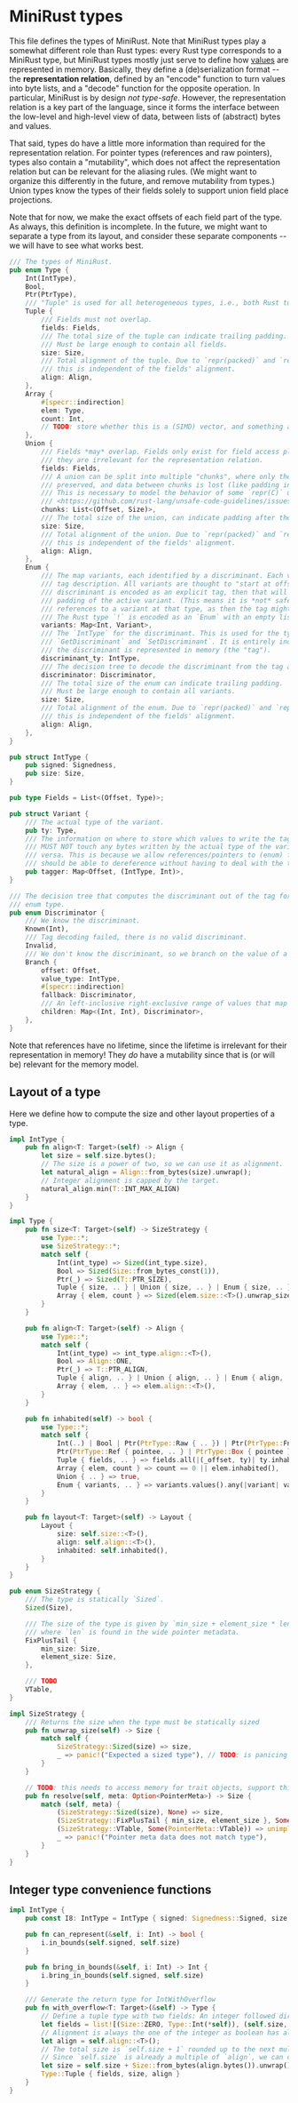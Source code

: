 # MiniRust types

This file defines the types of MiniRust.
Note that MiniRust types play a somewhat different role than Rust types:
every Rust type corresponds to a MiniRust type, but MiniRust types mostly just serve to define how [values](values.md) are represented in memory.
Basically, they define a (de)serialization format -- the **representation relation**, defined by an "encode" function to turn values into byte lists, and a "decode" function for the opposite operation.
In particular, MiniRust is by design *not type-safe*.
However, the representation relation is a key part of the language, since it forms the interface between the low-level and high-level view of data, between lists of (abstract) bytes and values.

That said, types do have a little more information than required for the representation relation.
For pointer types (references and raw pointers), types also contain a "mutability", which does not affect the representation relation but can be relevant for the aliasing rules.
(We might want to organize this differently in the future, and remove mutability from types.)
Union types know the types of their fields solely to support union field place projections.

Note that for now, we make the exact offsets of each field part of the type.
As always, this definition is incomplete.
In the future, we might want to separate a type from its layout, and consider these separate components -- we will have to see what works best.

```rust
/// The types of MiniRust.
pub enum Type {
    Int(IntType),
    Bool,
    Ptr(PtrType),
    /// "Tuple" is used for all heterogeneous types, i.e., both Rust tuples and structs.
    Tuple {
        /// Fields must not overlap.
        fields: Fields,
        /// The total size of the tuple can indicate trailing padding.
        /// Must be large enough to contain all fields.
        size: Size,
        /// Total alignment of the tuple. Due to `repr(packed)` and `repr(align)`,
        /// this is independent of the fields' alignment.
        align: Align,
    },
    Array {
        #[specr::indirection]
        elem: Type,
        count: Int,
        // TODO: store whether this is a (SIMD) vector, and something about alignment?
    },
    Union {
        /// Fields *may* overlap. Fields only exist for field access place projections,
        /// they are irrelevant for the representation relation.
        fields: Fields,
        /// A union can be split into multiple "chunks", where only the data inside those chunks is
        /// preserved, and data between chunks is lost (like padding in a struct).
        /// This is necessary to model the behavior of some `repr(C)` unions, see
        /// <https://github.com/rust-lang/unsafe-code-guidelines/issues/156> for details.
        chunks: List<(Offset, Size)>,
        /// The total size of the union, can indicate padding after the last chunk.
        size: Size,
        /// Total alignment of the union. Due to `repr(packed)` and `repr(align)`,
        /// this is independent of the fields' alignment.
        align: Align,
    },
    Enum {
        /// The map variants, each identified by a discriminant. Each variant is given by a type and its
        /// tag description. All variants are thought to "start at offset 0"; if the
        /// discriminant is encoded as an explicit tag, then that will be put into the
        /// padding of the active variant. (This means it is *not* safe to hand out mutable
        /// references to a variant at that type, as then the tag might be overwritten!)
        /// The Rust type `!` is encoded as an `Enum` with an empty list of variants.
        variants: Map<Int, Variant>,
        /// The `IntType` for the discriminant. This is used for the type of
        /// `GetDiscriminant` and `SetDiscriminant`. It is entirely independent of how
        /// the discriminant is represented in memory (the "tag").
        discriminant_ty: IntType,
        /// The decision tree to decode the discriminant from the tag at runtime.
        discriminator: Discriminator,
        /// The total size of the enum can indicate trailing padding.
        /// Must be large enough to contain all variants.
        size: Size,
        /// Total alignment of the enum. Due to `repr(packed)` and `repr(align)`,
        /// this is independent of the fields' alignment.
        align: Align,
    },
}

pub struct IntType {
    pub signed: Signedness,
    pub size: Size,
}

pub type Fields = List<(Offset, Type)>;

pub struct Variant {
    /// The actual type of the variant.
    pub ty: Type,
    /// The information on where to store which values to write the tag.
    /// MUST NOT touch any bytes written by the actual type of the variant and vice
    /// versa. This is because we allow references/pointers to (enum) fields which
    /// should be able to dereference without having to deal with the tag.
    pub tagger: Map<Offset, (IntType, Int)>,
}

/// The decision tree that computes the discriminant out of the tag for a specific
/// enum type.
pub enum Discriminator {
    /// We know the discriminant.
    Known(Int),
    /// Tag decoding failed, there is no valid discriminant.
    Invalid,
    /// We don't know the discriminant, so we branch on the value of a specific value.
    Branch {
        offset: Offset,
        value_type: IntType,
        #[specr::indirection]
        fallback: Discriminator,
        /// An left-inclusive right-exclusive range of values that map to some Discriminator.
        children: Map<(Int, Int), Discriminator>,
    },
}
```

Note that references have no lifetime, since the lifetime is irrelevant for their representation in memory!
They *do* have a mutability since that is (or will be) relevant for the memory model.

## Layout of a type

Here we define how to compute the size and other layout properties of a type.

```rust
impl IntType {
    pub fn align<T: Target>(self) -> Align {
        let size = self.size.bytes();
        // The size is a power of two, so we can use it as alignment.
        let natural_align = Align::from_bytes(size).unwrap();
        // Integer alignment is capped by the target.
        natural_align.min(T::INT_MAX_ALIGN)
    }
}

impl Type {
    pub fn size<T: Target>(self) -> SizeStrategy {
        use Type::*;
        use SizeStrategy::*;
        match self {
            Int(int_type) => Sized(int_type.size),
            Bool => Sized(Size::from_bytes_const(1)),
            Ptr(_) => Sized(T::PTR_SIZE),
            Tuple { size, .. } | Union { size, .. } | Enum { size, .. } => Sized(size),
            Array { elem, count } => Sized(elem.size::<T>().unwrap_size() * count),
        }
    }

    pub fn align<T: Target>(self) -> Align {
        use Type::*;
        match self {
            Int(int_type) => int_type.align::<T>(),
            Bool => Align::ONE,
            Ptr(_) => T::PTR_ALIGN,
            Tuple { align, .. } | Union { align, .. } | Enum { align, .. } => align,
            Array { elem, .. } => elem.align::<T>(),
        }
    }

    pub fn inhabited(self) -> bool {
        use Type::*;
        match self {
            Int(..) | Bool | Ptr(PtrType::Raw { .. }) | Ptr(PtrType::FnPtr) => true,
            Ptr(PtrType::Ref { pointee, .. } | PtrType::Box { pointee }) => pointee.inhabited,
            Tuple { fields, .. } => fields.all(|(_offset, ty)| ty.inhabited()),
            Array { elem, count } => count == 0 || elem.inhabited(),
            Union { .. } => true,
            Enum { variants, .. } => variants.values().any(|variant| variant.ty.inhabited()),
        }
    }

    pub fn layout<T: Target>(self) -> Layout {
        Layout {
            size: self.size::<T>(),
            align: self.align::<T>(),
            inhabited: self.inhabited(),
        }
    }
}

pub enum SizeStrategy {
    /// The type is statically `Sized`.
    Sized(Size),

    /// The size of the type is given by `min_size + element_size * len`,
    /// where `len` is found in the wide pointer metadata.
    FixPlusTail {
        min_size: Size,
        element_size: Size,
    },

    /// TODO
    VTable,
}

impl SizeStrategy {
    /// Returns the size when the type must be statically sized
    pub fn unwrap_size(self) -> Size {
        match self {
            SizeStrategy::Sized(size) => size,
            _ => panic!("Expected a sized type"), // TODO: is panicing the right thing to do?
        }
    }

    // TODO: this needs to access memory for trait objects, support this with function arguments
    pub fn resolve(self, meta: Option<PointerMeta>) -> Size {
        match (self, meta) {
            (SizeStrategy::Sized(size), None) => size,
            (SizeStrategy::FixPlusTail { min_size, element_size }, Some(PointerMeta::ElementCount(num))) => min_size + element_size * num,
            (SizeStrategy::VTable, Some(PointerMeta::VTable)) => unimplemented!("trait object support is missing"),
            _ => panic!("Pointer meta data does not match type"),
        }
    }
}
```

## Integer type convenience functions

```rust
impl IntType {
    pub const I8: IntType = IntType { signed: Signedness::Signed, size: Size::from_bytes_const(1) };

    pub fn can_represent(&self, i: Int) -> bool {
        i.in_bounds(self.signed, self.size)
    }

    pub fn bring_in_bounds(&self, i: Int) -> Int {
        i.bring_in_bounds(self.signed, self.size)
    }

    /// Generate the return type for IntWithOverflow
    pub fn with_overflow<T: Target>(&self) -> Type {
        // Define a tuple type with two fields: An integer followed directly by a boolean.
        let fields = list![(Size::ZERO, Type::Int(*self)), (self.size, Type::Bool)];
        // Alignment is always the one of the integer as boolean has align requirement 1.
        let align = self.align::<T>();
        // The total size is `self.size + 1` rounded up to the next multiple of `align`.
        // Since `self.size` is already a multiple of `align`, we can compute this as follows:
        let size = self.size + Size::from_bytes(align.bytes()).unwrap();
        Type::Tuple { fields, size, align }
    }
}
```
